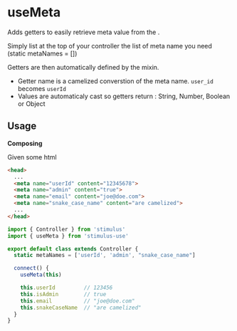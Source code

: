 # useMeta

Adds getters to easily retrieve meta value from the <head>.

Simply list at the top of your controller the list of meta name you need (static metaNames = [])

Getters are then automatically defined by the mixin.
- Getter name is a camelized converstion of the meta name. `user_id`  becomes `userId`
- Values are automaticaly cast so getters return : String, Number, Boolean or Object

## Usage

**Composing**

Given some <head> html

```html
<head>
  ...
  <meta name="userId" content="12345678">
  <meta name="admin" content="true">
  <meta name="email" content="joe@doe.com">
  <meta name="snake_case_name" content="are camelized">
  ...
</head>
```

```js
import { Controller } from 'stimulus'
import { useMeta } from 'stimulus-use'

export default class extends Controller {
  static metaNames = ['userId', 'admin', "snake_case_name"]

  connect() {
    useMeta(this)

    this.userId         // 123456
    this.isAdmin        // true
    this.email          // "joe@doe.com"
    this.snakeCaseName  // "are camelized"
  }
}
```


